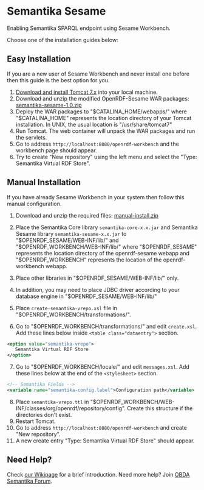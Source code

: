 Semantika Sesame
================

Enabling Semantika SPARQL endpoint using Sesame Workbench.

Choose one of the installation guides below:

Easy Installation
-----------------

If you are a new user of Sesame Workbench and never install one before then this guide is the best option for you.

1. [Download and install Tomcat 7.x](http://tomcat.apache.org/download-70.cgi) into your local machine.
2. Download and unzip the modified OpenRDF-Sesame WAR packages:
[semantika-sesame-1.0.zip](https://github.com/obidea/semantika-sesame/releases/download/v1.0/semantika-sesame-1.0.zip)
3. Deploy the WAR packages to "$CATALINA_HOME/webapps/" where "$CATALINA_HOME" represents the location directory of your
Tomcat installation. In UNIX, the usual location is "/usr/share/tomcat7"
4. Run Tomcat. The web container will unpack the WAR packages and run the servlets.
5. Go to address `http://localhost:8080/openrdf-workbench` and the workbench page should appear.
6. Try to create "New repository" using the left menu and select the "Type: Semantika Virtual RDF Store".


Manual Installation
-------------------

If you have already Sesame Workbench in your system then follow this manual configuration.

1. Download and unzip the required files:
[manual-install.zip](https://github.com/obidea/semantika-sesame/releases/download/v1.0/manual-install.zip)

2. Place the Semantika Core library `semantika-core-x.x.jar` and Semantika Sesame library `semantika-sesame-x.x.jar`
to "$OPENRDF_SESAME/WEB-INF/lib/" and "$OPENRDF_WORKBENCH/WEB-INF/lib/" where "$OPENRDF_SESAME" represents the location
directory of the openrdf-sesame webapp and "$OPENRDF_WORKBENCH" represents the location of the openrdf-workbench webapp.
3. Place other libraries in "$OPENRDF_SESAME/WEB-INF/lib/" only.
4. In addition, you may need to place JDBC driver according to your database engine in "$OPENRDF_SESAME/WEB-INF/lib/"

5. Place `create-semantika-vrepo.xsl` file in "$OPENRDF_WORKBENCH/transformations/".
6. Go to "$OPENRDF_WORKBENCH/transformations/" and edit `create.xsl`. Add these lines below inside `<table class="dataentry">`
section.
  ```xml
  <option value="semantika-vrepo">
     Semantika Virtual RDF Store
  </option>
  ```
7. Go to "$OPENRDF_WORKBENCH/locale/" and edit `messages.xsl`. Add these lines below at the end of the `<stylesheet>`
section.
  ```xml
  <!-- Semantika Fields -->
  <variable name="semantika-config.label">Configuration path</variable>
  ```
8. Place `semantika-vrepo.ttl` in "$OPENRDF_WORKBENCH/WEB-INF/classes/org/openrdf/repository/config".
Create this structure if the directories don't exist.
9. Restart Tomcat.
10. Go to address `http://localhost:8080/openrdf-workbench` and create "New repository".
11. A new create entry "Type: Semantika Virtual RDF Store" should appear.

Need Help?
----------

Check [our Wikipage](https://github.com/obidea/semantika-api/wiki) for a brief introduction.
Need more help? Join [OBDA Semantika Forum](https://groups.google.com/forum/#!forum/obda-semantika).